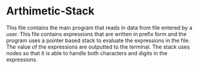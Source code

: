 # Arthimetic-Stack
This file contains the main program that reads in data from file entered by a user.  This file  contains expressions that are written in prefix form and the program uses a pointer based stack  to evaluate the expressions in the file.  The value of the expressions are outputted to the terminal. The stack uses nodes so that it is able to handle both characters and digits in the expressions. 
